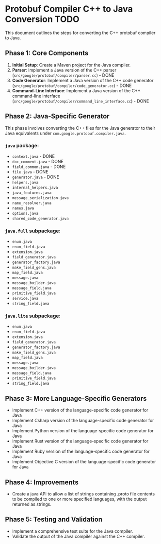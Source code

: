 # Protobuf Compiler C++ to Java Conversion TODO

This document outlines the steps for converting the C++ protobuf compiler to Java.

## Phase 1: Core Components

1.  **Initial Setup**: Create a Maven project for the Java compiler.
2.  **Parser**: Implement a Java version of the C++ parser (`src/google/protobuf/compiler/parser.cc`) - DONE
3.  **Code Generator**: Implement a Java version of the C++ code generator (`src/google/protobuf/compiler/code_generator.cc`) - DONE
4.  **Command-Line Interface**: Implement a Java version of the C++ command-line interface (`src/google/protobuf/compiler/command_line_interface.cc`) - DONE

## Phase 2: Java-Specific Generator

This phase involves converting the C++ files for the Java generator to their Java equivalents under `com.google.protobuf.compiler.java`.

### `java` package:
- `context.java` - DONE
- `doc_comment.java` - DONE
- `field_common.java` - DONE
- `file.java` - DONE
- `generator.java` - DONE
- `helpers.java`
- `internal_helpers.java`
- `java_features.java`
- `message_serialization.java`
- `name_resolver.java`
- `names.java`
- `options.java`
- `shared_code_generator.java`

### `java.full` subpackage:
- `enum.java`
- `enum_field.java`
- `extension.java`
- `field_generator.java`
- `generator_factory.java`
- `make_field_gens.java`
- `map_field.java`
- `message.java`
- `message_builder.java`
- `message_field.java`
- `primitive_field.java`
- `service.java`
- `string_field.java`

### `java.lite` subpackage:
- `enum.java`
- `enum_field.java`
- `extension.java`
- `field_generator.java`
- `generator_factory.java`
- `make_field_gens.java`
- `map_field.java`
- `message.java`
- `message_builder.java`
- `message_field.java`
- `primitive_field.java`
- `string_field.java`

## Phase 3: More Language-Specific Generators

- Implement C++ version of the language-specific code generator for Java
- Implement Csharp version of the language-specific code generator for Java
- Implement Python version of the language-specific code generator for Java
- Implement Rust version of the language-specific code generator for Java
- Implement Ruby version of the language-specific code generator for Java
- Implement Objective C version of the language-specific code generator for Java

## Phase 4: Improvements
- Create a java API to allow a list of strings containing .proto file contents to be compiled to one or more specified languages, with the output returned as strings.
  
## Phase 5: Testing and Validation

- Implement a comprehensive test suite for the Java compiler.
- Validate the output of the Java compiler against the C++ compiler.

